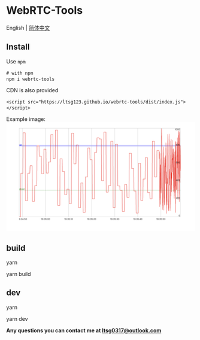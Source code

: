 # WebRTC-Tools

English | [简体中文](./README-zh_CN.md)

## Install

Use `npm`

```
# with npm
npm i webrtc-tools
```

CDN is also provided

```
<script src="https://ltsg123.github.io/webrtc-tools/dist/index.js"></script>
```

Example image:
![](./img/test.png)

## build

yarn

yarn build

## dev

yarn

yarn dev

**Any questions you can contact me at ltsg0317@outlook.com**
